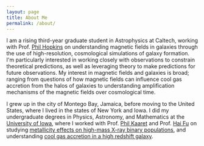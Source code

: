 ```yaml
---
layout: page
title: About Me
permalink: /about/ 
---
```

I am a rising third-year graduate student in Astrophysics at Caltech, working with Prof. [Phil Hopkins](http://www.tapir.caltech.edu/~phopkins/Site/) on understanding magnetic fields in galaxies through the use of high-resolution, cosmological simulations of galaxy formation. I'm particularly interested in working closely with observations to constrain theoretical predictions, as well as leveraging theory to make predictions for future observations. My interest in magnetic fields and galaxies is broad; ranging from questions of how magnetic fields can influence cool gas accretion from the halos of galaxies to understanding amplification mechanisms of the magnetic fields over cosmological time.

I grew up in the city of Montego Bay, Jamaica, before moving to the United States, where I lived in the states of New York and Iowa. I did my undergraduate degrees in Physics, Astronomy, and Mathematics at the [University of Iowa](https://physics.uiowa.edu/), where I worked with Prof. [Phil Kaaret](http://astro.physics.uiowa.edu/~kaaret/) and Prof. [Hai Fu](https://physics.uiowa.edu/people/hai-fu) on studying [metallicity effects on high-mass X-ray binary populations](https://academic.oup.com/mnras/article/491/3/3606/5601395), and understanding [cool gas accretion in a high redshift galaxy](https://iopscience.iop.org/article/10.3847/1538-4357/abdb32/pdf). 
